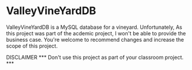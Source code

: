# ValleyVineYardDB
ValleyVineYardDB is a MySQL database for a vineyard.
Unfortunately, As this project was part of the acdemic project, I won't be able to provide the business case.
You're welcome to recommend changes and increase the scope of this project.

DISCLAIMER *** Don't use this project as part of your classroom project. ***
